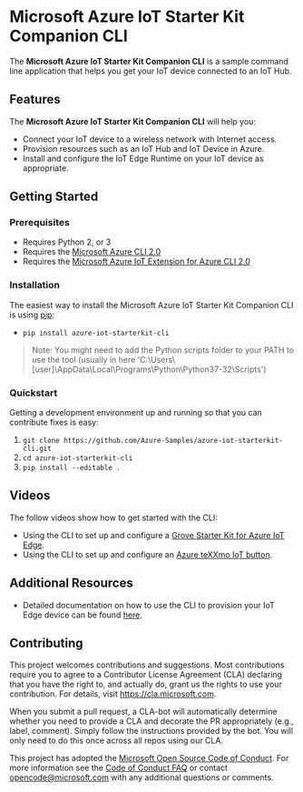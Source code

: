 # Microsoft Azure IoT Starter Kit Companion CLI

The **Microsoft Azure IoT Starter Kit Companion CLI** is a sample
command line application that helps you get your IoT device connected
to an IoT Hub.

## Features

The **Microsoft Azure IoT Starter Kit Companion CLI** will help you:

* Connect your IoT device to a wireless network with Internet access.
* Provision resources such as an IoT Hub and IoT Device in Azure.
* Install and configure the IoT Edge Runtime on your IoT device as appropriate.


## Getting Started

### Prerequisites

- Requires Python 2, or 3
- Requires the [Microsoft Azure CLI 2.0](https://github.com/Azure/azure-cli)
- Requires the [Microsoft Azure IoT Extension for Azure CLI 2.0](https://github.com/Azure/azure-iot-cli-extension)


### Installation

The easiest way to install the Microsoft Azure IoT Starter Kit Companion CLI is using [pip](https://pypi.org/project/pip/):

- `pip install azure-iot-starterkit-cli`

> Note: You might need to add the Python scripts folder to your PATH to use the tool (usually in here 'C:\Users\\[user\]\AppData\Local\Programs\Python\Python37-32\Scripts\') 

### Quickstart
Getting a development environment up and running so that you can contribute fixes is easy:

1. `git clone https://github.com/Azure-Samples/azure-iot-starterkit-cli.git`
2. `cd azure-iot-starterkit-cli`
3. `pip install --editable .`


## Videos
The follow videos show how to get started with the CLI:

- Using the CLI to set up and configure a [Grove Starter Kit for Azure IoT Edge](https://iotcompanionapp.blob.core.windows.net/videos/configure-device.mp4).
- Using the CLI to set up and configure an [Azure teXXmo IoT button](https://iotcompanionapp.blob.core.windows.net/videos/configure-button.mp4).


## Additional Resources

- Detailed documentation on how to use the CLI to provision your IoT Edge device can be found [here](https://github.com/Azure-Samples/azure-iot-starter-kits/blob/master/seeed/CONFIG-EDGE-DEVICE.md).

## Contributing

This project welcomes contributions and suggestions.  Most
contributions require you to agree to a Contributor License Agreement
(CLA) declaring that you have the right to, and actually do, grant us
the rights to use your contribution. For details, visit
https://cla.microsoft.com.

When you submit a pull request, a CLA-bot will automatically determine
whether you need to provide a CLA and decorate the PR appropriately
(e.g., label, comment). Simply follow the instructions provided by the
bot. You will only need to do this once across all repos using our
CLA.

This project has adopted the [Microsoft Open Source Code of Conduct](https://opensource.microsoft.com/codeofconduct/).
For more information see the [Code of Conduct FAQ](https://opensource.microsoft.com/codeofconduct/faq/)
or contact [opencode@microsoft.com](mailto:opencode@microsoft.com) with any
additional questions or comments.
